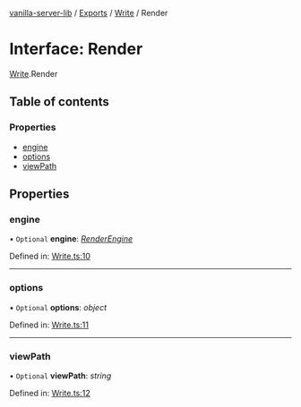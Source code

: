 [vanilla-server-lib](../README.md) / [Exports](../modules.md) / [Write](../modules/write.md) / Render

# Interface: Render

[Write](../modules/write.md).Render

## Table of contents

### Properties

- [engine](write.render.md#engine)
- [options](write.render.md#options)
- [viewPath](write.render.md#viewpath)

## Properties

### engine

• `Optional` **engine**: [*RenderEngine*](../modules/write.md#renderengine)

Defined in: [Write.ts:10](https://github.com/mrdenysu/vanilla-server-lib/blob/e383c84/src/Write.ts#L10)

___

### options

• `Optional` **options**: *object*

Defined in: [Write.ts:11](https://github.com/mrdenysu/vanilla-server-lib/blob/e383c84/src/Write.ts#L11)

___

### viewPath

• `Optional` **viewPath**: *string*

Defined in: [Write.ts:12](https://github.com/mrdenysu/vanilla-server-lib/blob/e383c84/src/Write.ts#L12)
